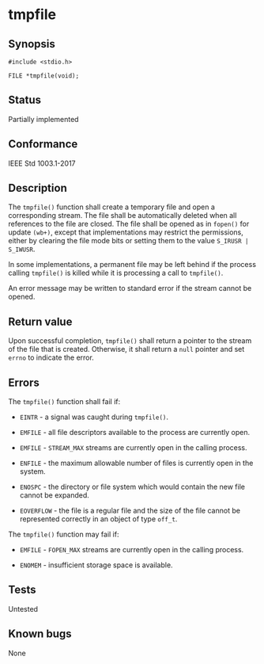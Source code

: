 # tmpfile

## Synopsis

`#include <stdio.h>`

`FILE *tmpfile(void);`

## Status

Partially implemented

## Conformance

IEEE Std 1003.1-2017

## Description

The `tmpfile()` function shall create a temporary file and open a corresponding stream. The file shall be automatically
deleted when all references to the file are closed. The file shall be opened as in `fopen()` for update `(wb+)`,
except that implementations may restrict the permissions, either by clearing the file mode bits or setting them to the
value `S_IRUSR | S_IWUSR`.

In some implementations, a permanent file may be left behind if the process calling `tmpfile()` is killed while it is
processing a call to `tmpfile()`.

An error message may be written to standard error if the stream cannot be opened.

## Return value

Upon successful completion, `tmpfile()` shall return a pointer to the stream of the file that is created. Otherwise, it
shall return a `null` pointer and set `errno` to indicate the error.

## Errors

The `tmpfile()` function shall fail if:

* `EINTR` - a signal was caught during `tmpfile()`.

* `EMFILE` - all file descriptors available to the process are currently open.

* `EMFILE` - `STREAM_MAX` streams are currently open in the calling process.

* `ENFILE` - the maximum allowable number of files is currently open in the system.

* `ENOSPC` - the directory or file system which would contain the new file cannot be expanded.

* `EOVERFLOW` - the file is a regular file and the size of the file cannot be represented correctly in an object of type
`off_t`.

The `tmpfile()` function may fail if:

* `EMFILE` - `FOPEN_MAX` streams are currently open in the calling process.

* `ENOMEM` - insufficient storage space is available.

## Tests

Untested

## Known bugs

None
